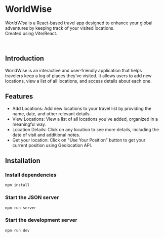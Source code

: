 # WorldWise

_WorldWise_ is a React-based travel app designed to enhance your global adventures by keeping track of your visited locations.
<br />
Created using Vite/React.

<br />

## Introduction

WorldWise is an interactive and user-friendly application that helps travelers keep a log of places they've visited. It allows users to add new locations, view a list of all locations, and access details about each one.

## Features

-   Add Locations: Add new locations to your travel list by providing the name, date, and other relevant details.
-   View Locations: View a list of all locations you've added, organized in a meaningful way.
-   Location Details: Click on any location to see more details, including the date of visit and additional notes.
-   Get your location: Click on "Use Your Position" button to get your current position using Geolocation API.

## Installation

### Install dependencies

`npm install`

### Start the JSON server

`npm run server`

### Start the development server

`npm run dev`
